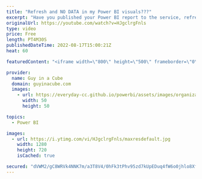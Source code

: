 ```yaml
---
title: "Refresh and NO DATA in my Power BI visuals???"
excerpt: "Have you published your Power BI report to the service, refresh the data, and the visuals go blank? Patrick may have an answer for you.  Troubleshooting refresh scenarios https://docs.microsoft.com/power-bi/connect-data/refresh-troubleshooting-refresh-scenarios  Data types in Power BI Desktop https://docs.microsoft.com/power-bi/connect-data/desktop-data-types"
originalUrl: https://youtube.com/watch?v=HJgclrgFnls
type: video
price: Free
length: PT4M30S
publishedDateTime: 2022-08-17T15:00:21Z
heat: 60

featuredContent: "<iframe width=\"800\" height=\"500\" frameborder=\"0\" src=\"https://www.youtube.com/embed/HJgclrgFnls\" allow=\"accelerometer; autoplay; encrypted-media; gyroscope; picture-in-picture\" allowfullscreen></iframe>"

provider:
  name: Guy in a Cube
  domain: guyinacube.com
  images:
    - url: https://everyday-cc.github.io/powerbi/assets/images/organizations/guyinacube.com-50x50.jpg
      width: 50
      height: 50

topics:
  - Power BI

images:
  - url: https://i.ytimg.com/vi/HJgclrgFnls/maxresdefault.jpg
    width: 1280
    height: 720
    isCached: true

secured: "dVWM2/gC8WRVk4NNK7m/a3T8V4/0hFk3tPhv95zd7kUpEDuq4fW6o0jhlo8XfmpJorYj5rXD6zcNNNT+TMZVqZgNpWoEdmzLhg8O1DfcZYbF8p05rmng/Ds2qWlVLXkKZtnhgcUzG1HrfIgy3BG5vrhel8TM3z2ZYnb9P1FfJcY7uWlpBWLmpsEe0GM4ij6FweCuRqSr+EM2HMcSTWPBdPY88kKsPbPxQ/9QEFSVP2kqbDZhbgpgxIYsFCevm7+ar38xK6YkQ289M4V+uBb28yhTx3aRPJ5/4KnC7uQ9tO0eFw1Aod1WhQAgYEMU61hvdikccrqrWk+Ui2z+yXDGA8htKGQvMvQh3zT3Ssx/h1DPWgwOmPQbGhCZ4Y6cohcVAgUtC9LRIml0OCws/K3bqWuCQLjapBVgBGCPqVQLPFw=;xCiDvlz8OVKGIlDTrw9elQ=="
---
```


